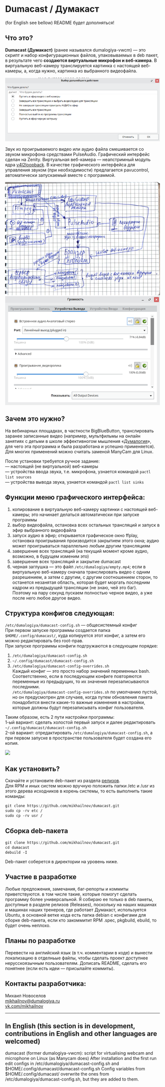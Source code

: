 # Dumacast / Думакаст
(for English see bellow) README будет дополняться!

## Что это?
**Dumacast (Думакаст)** (ранее назывался dumalogiya-vwcm) — это скрипт и набор конфигурационных файлов, упаковываемых в deb пакет, в результате чего **создаются виртуальные микрофон и веб-камера**. В виртуальную веб-камеру транслируется картинка с настоящей веб-камеры, а, когда нужно, картинка из выбранного видеофайла. 

![](img/img2.png) 

Звук из проигрываемого видео или аудио файла смешивается со звуком микрофона средствами PulseAudio. Графический интерфейс сделан на Zenity. Виртуальная веб-камера — неапстримный модуль ядра [v4l2loopback](https://github.com/umlaeute/v4l2loopback/). В качестве графического интерфейса для управления звуком (при необходимости) предлагается pavucontrol, автоматически запускаемый вместе с программой.

![](img/img4.jpg) 
![](img/img3.png)

## Зачем это нужно?
На вебинарных площадках, в частности BigBlueButton, транслировать заранее записанные видео (например, мультфильмы на онлайн занятиях с детьми в школе эффективногом мышления «[Думалогия](http://думалогия.рф/)», для чего эта программа и была разработана и успешно применяется).<br>
Для многих применений можно считать заменой ManyCam для Linux.

После установки требуется ручное задание:<br>
— настоящей (не виртуальной) веб-камеры <br>
— устройства ввода звука, т.е. микрофона, узнается командой ```pactl list sources``` <br>
— устройства вывода звука, узнается командой ```pactl list sinks``` <br>

## Функции меню графического интерфейса:
1) копирование в виртуальную веб-камеру картинки с настоящей веб-камеры; это начинает делаться автоматически при запуске программы<br>
2) выбор видеофайла, остановка всех остальных трансляций и запуск в эфир выбранного видеофайла<br>
3) запуск аудио в эфир; открывается графическое окно ffplay, остановка проигрывания производится закрытием этого окна; аудио может проигрываться параллельно любым другим трансляциям<br>
4) завершение всех трансляций (на текущий момент кроме аудио, возможно, в будущем изменим это)<br>
5) завершение всех трансляций и закрытие dumacast<br>
6) черная заглушка — это файл ```/etc/dumalogiya/empty.mp4```; если в виртуальную веб-камеру сначала транслировать видео с одним разрешением, а затем с другим, с другим соотношением сторон, то останется незанятая область, которая будет моргать последним кадром из предыдущей трансляции (не знаю, чей это баг).<br>
Поэтому на пару секунд пускаем полностью черное видео, а уже после него любое другое видео.

## Структура конфигов следующая:
```/etc/dumalogiya/dumacast-config.sh``` ­— общесистемный конфиг <br>
При первом запуске программы создается папка ```$HOME/.config/dumacast/```, куда копируется этот конфиг, а затем его можно редактировать без root-прав.<br>
При запуске программы конфиги подгружаются в следующем порядке:<br>
1) ```/etc/dumalogiya/dumacast-config.sh```<br>
2) ```~/.config/dumacast/dumacast-config.sh```<br>
3) ```/etc/dumalogiya/dumacast-config-overrides.sh```<br>
Каждый конфиг — это просто набор значений переменных bash. Соответственно, если в последующем конфиге повторяются переменные из предыдущих, то их значения перезаписываются последними.<br>
```/etc/dumalogiya/dumacast-config-overrides.sh``` по умолчанию пустой, но он предусмотрен для случаев, когда путем обновления пакета понадобится внести какие-то важные изменения в настройки, которые должны будут перезаписывать конфиг пользователя.

Таким образом, есть 2 пути настройки программы:<br>
1-ый вариант: сделать холостой первый запуск и далее редактировать ```~/.config/dumacast/dumacast-config.sh``` <br>
2-ой вариант: отредактировать ```/etc/dumalogiya/dumacast-config.sh```, а при первом запуске в пространстве пользователя будет создана его копия.

![](img/img1.png) 

## Как установить?
Скачайте и установите deb-пакет из раздела [релизов](https://github.com/mikhailnov/dumacast/releases).<br>
Для RPM и иных систем можно вручную положить папки /etc и /usr из этого дерева исходников в корень системы, то есть выполнить такие команды:<br>
```
git clone https://github.com/mikhailnov/dumacast.git
sudo cp -rv etc /
sudo cp -rv usr /
```

## Сборка deb-пакета
```
git clone https://github.com/mikhailnov/dumacast.git
cd dumacast
debuild -I
```
Deb-пакет соберется в директории на уровень ниже.

## Участие в разработке
Любые предложения, замечания, баг-репорты и коммиты приветствуются. в том числе такие, которые помогут сделать программу более универсальной. Я собираю ее только в deb пакеты, доступные в разделе релизов (Releases), поскольку на наших машинах и машинах наших тренеров, где работает Думакаст, используется Ubuntu, в основной ветке кода есть папка debian с конфигами для сборке deb-пакета, если кто закоммитит RPM .spec, pkgbuild, ebuild, то будет очень неплохо.

## Планы по разработке
Перевести на английский язык (в т.ч. комментарии в коде) и вынести локализацию в отделньые файлы, чтобы сделать проект доступнее нерусскоязычным пользователям. 
Дописать README, сделать его понятнее (если есть идеи — присылайте коммиты).

## Контакты разработчика:
Михаил Новоселов<br>
mikhailnov@dumalogiya.ru<br>
[vk.com/mikhailnov](https://vk.com/mikhailnov) <br>

-------------------------------

## In English (this section is in development, contributions in English and other languages are welcomed)
dumacast (former dumalogiya-vwcm): script for virtualising webcam and microphone on Linux (as Manycam does)
After installation and the first run edit configs in /etc/dumalogiya/dumacast-config.sh and $HOME/.config/dumacast/dumacast-config.sh
Config variables from $HOME/.config/dumacast/ overwrite the ones from /etc/dumalogiya/dumacast-config.sh, but they are added to them.
